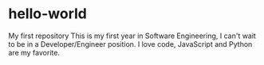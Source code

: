 # hello-world
My first repository
This is my first year in Software Engineering, I can't wait to be in a Developer/Engineer position. I love code, JavaScript and Python are my favorite.
